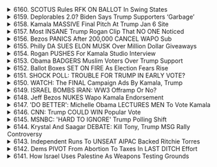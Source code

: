 <details>
<summary>6160. SCOTUS Rules RFK ON BALLOT In Swing States</summary><br>

<a href="https://www.youtube.com/watch?v=Vf7x2w7kxlI" target="_blank">
    <img src="https://img.youtube.com/vi/Vf7x2w7kxlI/maxresdefault.jpg" 
        alt="[Youtube]" width="200">
</a>

# SCOTUS Rules RFK ON BALLOT In Swing States


</details>

<details>
<summary>6159. Deplorables 2.0? Biden Says Trump Supporters ‘Garbage’</summary><br>

<a href="https://www.youtube.com/watch?v=E6BIpVM9Dr8" target="_blank">
    <img src="https://img.youtube.com/vi/E6BIpVM9Dr8/maxresdefault.jpg" 
        alt="[Youtube]" width="200">
</a>

# Deplorables 2.0? Biden Says Trump Supporters ‘Garbage’


</details>

<details>
<summary>6158. Kamala MASSIVE Final Pitch At Trump Jan 6 Site</summary><br>

<a href="https://www.youtube.com/watch?v=Lr4lmH5YSFo" target="_blank">
    <img src="https://img.youtube.com/vi/Lr4lmH5YSFo/maxresdefault.jpg" 
        alt="[Youtube]" width="200">
</a>

# Kamala MASSIVE Final Pitch At Trump Jan 6 Site


</details>

<details>
<summary>6157. Most INSANE Trump Rogan Clip That NO ONE Noticed</summary><br>

<a href="https://www.youtube.com/watch?v=DhWE1mRPIqU" target="_blank">
    <img src="https://img.youtube.com/vi/DhWE1mRPIqU/maxresdefault.jpg" 
        alt="[Youtube]" width="200">
</a>

# Most INSANE Trump Rogan Clip That NO ONE Noticed


</details>

<details>
<summary>6156. Bezos PANICS After 200,000 CANCEL WAPO Sub</summary><br>

<a href="https://www.youtube.com/watch?v=q1iAK1dhjtQ" target="_blank">
    <img src="https://img.youtube.com/vi/q1iAK1dhjtQ/maxresdefault.jpg" 
        alt="[Youtube]" width="200">
</a>

# Bezos PANICS After 200,000 CANCEL WAPO Sub


</details>

<details>
<summary>6155. Philly DA SUES ELON MUSK Over Million Dollar Giveaways</summary><br>

<a href="https://www.youtube.com/watch?v=-Vz72zdtpLo" target="_blank">
    <img src="https://img.youtube.com/vi/-Vz72zdtpLo/maxresdefault.jpg" 
        alt="[Youtube]" width="200">
</a>

# Philly DA SUES ELON MUSK Over Million Dollar Giveaways


</details>

<details>
<summary>6154. Rogan PUSHES For Kamala Studio Interview</summary><br>

<a href="https://www.youtube.com/watch?v=FUUm5San90w" target="_blank">
    <img src="https://img.youtube.com/vi/FUUm5San90w/maxresdefault.jpg" 
        alt="[Youtube]" width="200">
</a>

# Rogan PUSHES For Kamala Studio Interview


</details>

<details>
<summary>6153. Obama BADGERS Muslim Voters Over Trump Support</summary><br>

<a href="https://www.youtube.com/watch?v=TXPl6QTqcI0" target="_blank">
    <img src="https://img.youtube.com/vi/TXPl6QTqcI0/maxresdefault.jpg" 
        alt="[Youtube]" width="200">
</a>

# Obama BADGERS Muslim Voters Over Trump Support


</details>

<details>
<summary>6152. Ballot Boxes SET ON FIRE As Election Fears Rise</summary><br>

<a href="https://www.youtube.com/watch?v=iUOeFHNEfYI" target="_blank">
    <img src="https://img.youtube.com/vi/iUOeFHNEfYI/maxresdefault.jpg" 
        alt="[Youtube]" width="200">
</a>

# Ballot Boxes SET ON FIRE As Election Fears Rise


</details>

<details>
<summary>6151. SHOCK POLL: TROUBLE FOR TRUMP IN EARLY VOTE?</summary><br>

<a href="https://www.youtube.com/watch?v=Bw4CPtKnzE4" target="_blank">
    <img src="https://img.youtube.com/vi/Bw4CPtKnzE4/maxresdefault.jpg" 
        alt="[Youtube]" width="200">
</a>

# SHOCK POLL: TROUBLE FOR TRUMP IN EARLY VOTE?


</details>

<details>
<summary>6150. WATCH: The FINAL Campaign Ads By Kamala, Trump</summary><br>

<a href="https://www.youtube.com/watch?v=K52y35oidME" target="_blank">
    <img src="https://img.youtube.com/vi/K52y35oidME/maxresdefault.jpg" 
        alt="[Youtube]" width="200">
</a>

# WATCH: The FINAL Campaign Ads By Kamala, Trump


</details>

<details>
<summary>6149. ISRAEL BOMBS IRAN: WW3 Offramp Or No?</summary><br>

<a href="https://www.youtube.com/watch?v=bv_OERai01g" target="_blank">
    <img src="https://img.youtube.com/vi/bv_OERai01g/maxresdefault.jpg" 
        alt="[Youtube]" width="200">
</a>

# ISRAEL BOMBS IRAN: WW3 Offramp Or No?


</details>

<details>
<summary>6148. Jeff Bezos NUKES Wapo Kamala Endorsement</summary><br>

<a href="https://www.youtube.com/watch?v=HYxNNOaDSac" target="_blank">
    <img src="https://img.youtube.com/vi/HYxNNOaDSac/maxresdefault.jpg" 
        alt="[Youtube]" width="200">
</a>

# Jeff Bezos NUKES Wapo Kamala Endorsement


</details>

<details>
<summary>6147. 'DO BETTER': Michelle Obama LECTURES MEN To Vote Kamala</summary><br>

<a href="https://www.youtube.com/watch?v=VYr0c8NodEc" target="_blank">
    <img src="https://img.youtube.com/vi/VYr0c8NodEc/maxresdefault.jpg" 
        alt="[Youtube]" width="200">
</a>

# 'DO BETTER': Michelle Obama LECTURES MEN To Vote Kamala


</details>

<details>
<summary>6146. CNN: Trump COULD WIN Popular Vote</summary><br>

<a href="https://www.youtube.com/watch?v=rFZkab20_oc" target="_blank">
    <img src="https://img.youtube.com/vi/rFZkab20_oc/maxresdefault.jpg" 
        alt="[Youtube]" width="200">
</a>

# CNN: Trump COULD WIN Popular Vote


</details>

<details>
<summary>6145. MSNBC: 'HARD TO IGNORE' Trump Polling Shift</summary><br>

<a href="https://www.youtube.com/watch?v=Ma0aZF7nTks" target="_blank">
    <img src="https://img.youtube.com/vi/Ma0aZF7nTks/maxresdefault.jpg" 
        alt="[Youtube]" width="200">
</a>

# MSNBC: 'HARD TO IGNORE' Trump Polling Shift


</details>

<details>
<summary>6144. Krystal And Saagar DEBATE: Kill Tony, Trump MSG Rally Controversy</summary><br>

<a href="https://www.youtube.com/watch?v=415V31TGse0" target="_blank">
    <img src="https://img.youtube.com/vi/415V31TGse0/maxresdefault.jpg" 
        alt="[Youtube]" width="200">
</a>

# Krystal And Saagar DEBATE: Kill Tony, Trump MSG Rally Controversy


</details>

<details>
<summary>6143. Independent Runs To UNSEAT AIPAC Backed Ritchie Torres</summary><br>

<a href="https://www.youtube.com/watch?v=fStoxcRGHsQ" target="_blank">
    <img src="https://img.youtube.com/vi/fStoxcRGHsQ/maxresdefault.jpg" 
        alt="[Youtube]" width="200">
</a>

# Independent Runs To UNSEAT AIPAC Backed Ritchie Torres


</details>

<details>
<summary>6142. Dems PIVOT From Abortion To Taxes In LAST DITCH Effort</summary><br>

<a href="https://www.youtube.com/watch?v=0UWymQRLhMM" target="_blank">
    <img src="https://img.youtube.com/vi/0UWymQRLhMM/maxresdefault.jpg" 
        alt="[Youtube]" width="200">
</a>

# Dems PIVOT From Abortion To Taxes In LAST DITCH Effort


</details>

<details>
<summary>6141. How Israel Uses Palestine As Weapons Testing Grounds</summary><br>

<a href="https://www.youtube.com/watch?v=dfz3SCQQ2l8" target="_blank">
    <img src="https://img.youtube.com/vi/dfz3SCQQ2l8/maxresdefault.jpg" 
        alt="[Youtube]" width="200">
</a>

# How Israel Uses Palestine As Weapons Testing Grounds


</details>

